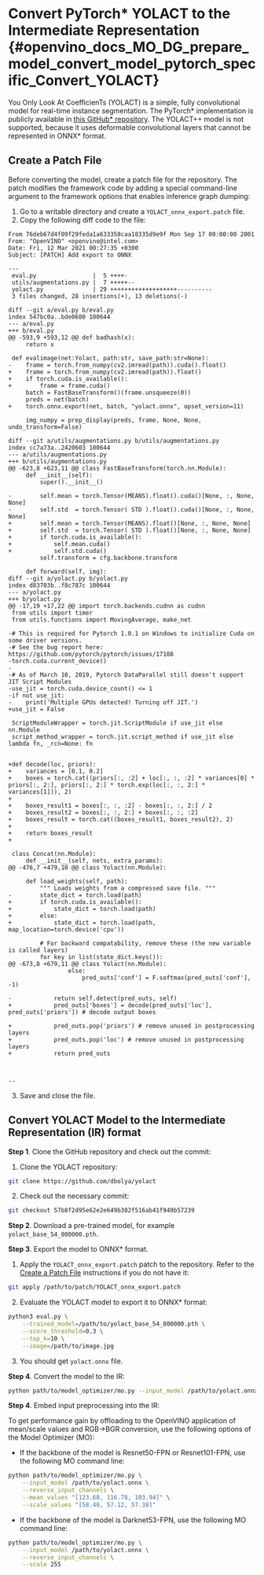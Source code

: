 # Convert PyTorch* YOLACT to the Intermediate Representation {#openvino_docs_MO_DG_prepare_model_convert_model_pytorch_specific_Convert_YOLACT}

You Only Look At CoefficienTs (YOLACT) is a simple, fully convolutional model for real-time instance segmentation.
The PyTorch\* implementation is publicly available in [this GitHub* repository](https://github.com/dbolya/yolact).
The YOLACT++ model is not supported, because it uses deformable convolutional layers that cannot be represented in ONNX* format.

## Create a Patch File <a name="patch-file"></a>

Before converting the model, create a patch file for the repository.
The patch modifies the framework code by adding a special command-line argument to the framework options that enables inference graph dumping:

1. Go to a writable directory and create a `YOLACT_onnx_export.patch` file.
2. Copy the following diff code to the file:
```git
From 76deb67d4f09f29feda1a633358caa18335d9e9f Mon Sep 17 00:00:00 2001
From: "OpenVINO" <openvino@intel.com>
Date: Fri, 12 Mar 2021 00:27:35 +0300
Subject: [PATCH] Add export to ONNX

---
 eval.py                |  5 ++++-
 utils/augmentations.py |  7 +++++--
 yolact.py              | 29 +++++++++++++++++++----------
 3 files changed, 28 insertions(+), 13 deletions(-)

diff --git a/eval.py b/eval.py
index 547bc0a..bde0680 100644
--- a/eval.py
+++ b/eval.py
@@ -593,9 +593,12 @@ def badhash(x):
     return x
 
 def evalimage(net:Yolact, path:str, save_path:str=None):
-    frame = torch.from_numpy(cv2.imread(path)).cuda().float()
+    frame = torch.from_numpy(cv2.imread(path)).float()
+    if torch.cuda.is_available():
+        frame = frame.cuda()
     batch = FastBaseTransform()(frame.unsqueeze(0))
     preds = net(batch)
+    torch.onnx.export(net, batch, "yolact.onnx", opset_version=11)
 
     img_numpy = prep_display(preds, frame, None, None, undo_transform=False)
     
diff --git a/utils/augmentations.py b/utils/augmentations.py
index cc7a73a..2420603 100644
--- a/utils/augmentations.py
+++ b/utils/augmentations.py
@@ -623,8 +623,11 @@ class FastBaseTransform(torch.nn.Module):
     def __init__(self):
         super().__init__()
 
-        self.mean = torch.Tensor(MEANS).float().cuda()[None, :, None, None]
-        self.std  = torch.Tensor( STD ).float().cuda()[None, :, None, None]
+        self.mean = torch.Tensor(MEANS).float()[None, :, None, None]
+        self.std  = torch.Tensor( STD ).float()[None, :, None, None]
+        if torch.cuda.is_available():
+            self.mean.cuda()
+            self.std.cuda()
         self.transform = cfg.backbone.transform
 
     def forward(self, img):
diff --git a/yolact.py b/yolact.py
index d83703b..f8c787c 100644
--- a/yolact.py
+++ b/yolact.py
@@ -17,19 +17,22 @@ import torch.backends.cudnn as cudnn
 from utils import timer
 from utils.functions import MovingAverage, make_net
 
-# This is required for Pytorch 1.0.1 on Windows to initialize Cuda on some driver versions.
-# See the bug report here: https://github.com/pytorch/pytorch/issues/17108
-torch.cuda.current_device()
-
-# As of March 10, 2019, Pytorch DataParallel still doesn't support JIT Script Modules
-use_jit = torch.cuda.device_count() <= 1
-if not use_jit:
-    print('Multiple GPUs detected! Turning off JIT.')
+use_jit = False
 
 ScriptModuleWrapper = torch.jit.ScriptModule if use_jit else nn.Module
 script_method_wrapper = torch.jit.script_method if use_jit else lambda fn, _rcn=None: fn
 
 
+def decode(loc, priors):
+    variances = [0.1, 0.2]
+    boxes = torch.cat((priors[:, :2] + loc[:, :, :2] * variances[0] * priors[:, 2:], priors[:, 2:] * torch.exp(loc[:, :, 2:] * variances[1])), 2)
+
+    boxes_result1 = boxes[:, :, :2] - boxes[:, :, 2:] / 2
+    boxes_result2 = boxes[:, :, 2:] + boxes[:, :, :2]
+    boxes_result = torch.cat((boxes_result1, boxes_result2), 2)
+
+    return boxes_result
+
 
 class Concat(nn.Module):
     def __init__(self, nets, extra_params):
@@ -476,7 +479,10 @@ class Yolact(nn.Module):
     
     def load_weights(self, path):
         """ Loads weights from a compressed save file. """
-        state_dict = torch.load(path)
+        if torch.cuda.is_available():
+            state_dict = torch.load(path)
+        else:
+            state_dict = torch.load(path, map_location=torch.device('cpu'))
 
         # For backward compatability, remove these (the new variable is called layers)
         for key in list(state_dict.keys()):
@@ -673,8 +679,11 @@ class Yolact(nn.Module):
                 else:
                     pred_outs['conf'] = F.softmax(pred_outs['conf'], -1)
 
-            return self.detect(pred_outs, self)
+            pred_outs['boxes'] = decode(pred_outs['loc'], pred_outs['priors']) # decode output boxes
 
+            pred_outs.pop('priors') # remove unused in postprocessing layers
+            pred_outs.pop('loc') # remove unused in postprocessing layers
+            return pred_outs
 
 
 
-- 
```
3. Save and close the file.

## Convert YOLACT Model to the Intermediate Representation (IR) format

**Step 1**. Clone the GitHub repository and check out the commit:

1. Clone the YOLACT repository:
```sh
git clone https://github.com/dbolya/yolact
```
2. Check out the necessary commit:
```sh
git checkout 57b8f2d95e62e2e649b382f516ab41f949b57239
```

**Step 2**. Download a pre-trained model, for example `yolact_base_54_800000.pth`.

**Step 3**. Export the model to ONNX* format.

1. Apply the `YOLACT_onnx_export.patch` patch to the repository. Refer to the <a href="#patch-file">Create a Patch File</a> instructions if you do not have it:
```sh
git apply /path/to/patch/YOLACT_onnx_export.patch
```

2. Evaluate the YOLACT model to export it to ONNX* format:

```sh
python3 eval.py \
    --trained_model=/path/to/yolact_base_54_800000.pth \
    --score_threshold=0.3 \
    --top_k=10 \
    --image=/path/to/image.jpg
```

3. You should get `yolact.onnx` file.

**Step 4**. Convert the model to the IR:

```sh
python path/to/model_optimizer/mo.py --input_model /path/to/yolact.onnx
```

**Step 4**. Embed input preprocessing into the IR:

To get performance gain by offloading to the OpenVINO application of mean/scale values and RGB->BGR conversion, use the following options of the Model Optimizer (MO):

* If the backbone of the model is Resnet50-FPN or Resnet101-FPN, use the following MO command line:

```sh
python path/to/model_optimizer/mo.py \
    --input_model /path/to/yolact.onnx \
    --reverse_input_channels \
    --mean_values "[123.68, 116.78, 103.94]" \
    --scale_values "[58.40, 57.12, 57.38]"
```

* If the backbone of the model is Darknet53-FPN, use the following MO command line:

```sh
python path/to/model_optimizer/mo.py \
    --input_model /path/to/yolact.onnx \
    --reverse_input_channels \
    --scale 255
```

